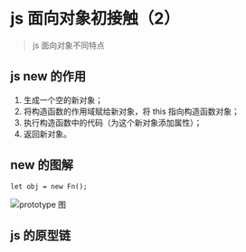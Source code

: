 # js 面向对象初接触（2）
> js 面向对象不同特点

## js new 的作用
1. 生成一个空的新对象；
2. 将构造函数的作用域赋给新对象，将 this 指向构造函数对象；
3. 执行构造函数中的代码（为这个新对象添加属性）；
4. 返回新对象。

## new 的图解
`let obj = new Fn();`

![prototype 图](https://tomz-1253937763.cos.ap-guangzhou.myqcloud.com/img/201812/prototype.png)


## js 的原型链
